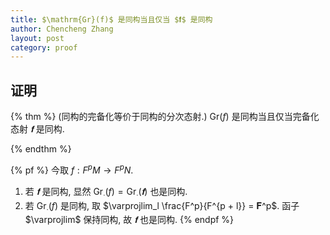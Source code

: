```yaml
---
title: $\mathrm{Gr}(f)$ 是同构当且仅当 $𝐟$ 是同构
author: Chencheng Zhang
layout: post
category: proof
---
```


## 证明

{% thm %}
(同构的完备化等价于同构的分次态射.)
$\mathrm{Gr}(f)$ 是同构当且仅当完备化态射 $𝐟$ 是同构.

{% endthm %}

{% pf %}
今取 $f : F^p M → F^p N$.

1. 若 $𝐟$ 是同构, 显然 $\mathrm{Gr}_∙(f) = \mathrm{Gr}_∙(𝐟)$ 也是同构.
2. 若 $\mathrm{Gr}_∙(f)$ 是同构, 取 $\varprojlim_l \frac{F^p}{F^{p + l}} = 𝐅^p$. 函子 $\varprojlim$ 保持同构, 故 $𝐟$ 也是同构.
{% endpf %}
